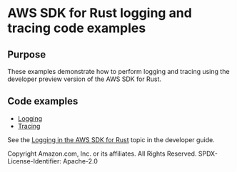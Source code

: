 # AWS SDK for Rust logging and tracing code examples

## Purpose

These examples demonstrate how to perform logging and tracing using the developer preview version of the AWS SDK for Rust.

## Code examples

- [Logging](logger/src/main.rs)
- [Tracing](tracing/src/main.rs)

See the [Logging in the AWS SDK for Rust](https://docs.aws.amazon.com/sdk-for-rust/latest/dg/logging.html) topic in the developer guide.

Copyright Amazon.com, Inc. or its affiliates. All Rights Reserved. SPDX-License-Identifier: Apache-2.0
